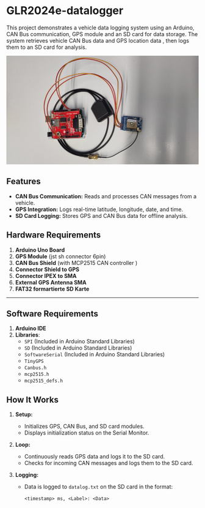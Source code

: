 # GLR2024e-datalogger

This project demonstrates a vehicle data logging system using an Arduino, CAN Bus communication, GPS module and an SD card for data storage. 
The system retrieves vehicle CAN Bus data and GPS location data , then logs them to an SD card for analysis.


![overview](overview.jpg "overview")



## Features

- **CAN Bus Communication:** Reads and processes CAN messages from a vehicle.
- **GPS Integration:** Logs real-time latitude, longitude, date, and time.
- **SD Card Logging:** Stores GPS and CAN Bus data for offline analysis.

## Hardware Requirements

1. **Arduino Uno Board**
2. **GPS Module** (jst sh connector 6pin)
3. **CAN Bus Shield** (with MCP2515 CAN controller )
4. **Connector Shield to GPS**
5. **Connector IPEX to SMA**
6. **External GPS Antenna SMA**
7. **FAT32 formartierte SD Karte**

---

## Software Requirements

1. **Arduino IDE**
2. **Libraries**:
   - `SPI` (Included in Arduino Standard Libraries)
   - `SD` (Included in Arduino Standard Libraries)
   - `SoftwareSerial` (Included in Arduino Standard Libraries)
   - `TinyGPS`
   - `Canbus.h`
   - `mcp2515.h`
   - `mcp2515_defs.h`

## How It Works

1. **Setup:**
   - Initializes GPS, CAN Bus, and SD card modules.
   - Displays initialization status on the Serial Monitor.

2. **Loop:**
   - Continuously reads GPS data and logs it to the SD card.
   - Checks for incoming CAN messages and logs them to the SD card.

3. **Logging:**
   - Data is logged to `datalog.txt` on the SD card in the format:
     ```
     <timestamp> ms, <Label>: <Data>

